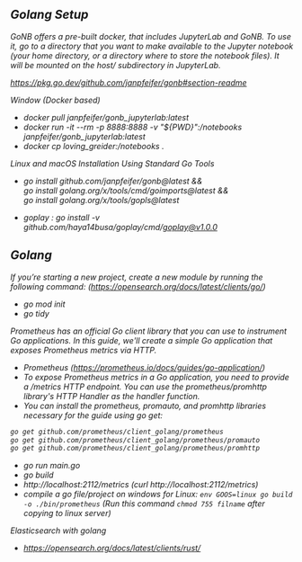 <i> 

## Golang Setup

GoNB offers a pre-built docker, that includes JupyterLab and GoNB. To use it, go to a directory that you want to make available to the Jupyter notebook (your home directory, or a directory where to store the notebook files). It will be mounted on the host/ subdirectory in JupyterLab.

https://pkg.go.dev/github.com/janpfeifer/gonb#section-readme

Window (Docker based)
- docker pull janpfeifer/gonb_jupyterlab:latest
- docker run -it --rm -p 8888:8888 -v "${PWD}":/notebooks janpfeifer/gonb_jupyterlab:latest
- docker cp loving_greider:/notebooks .

Linux and macOS Installation Using Standard Go Tools
- go install github.com/janpfeifer/gonb@latest && \
  go install golang.org/x/tools/cmd/goimports@latest && \
  go install golang.org/x/tools/gopls@latest

- goplay : go install -v github.com/haya14busa/goplay/cmd/goplay@v1.0.0

## Golang
If you’re starting a new project, create a new module by running the following command: (https://opensearch.org/docs/latest/clients/go/)
- go mod init <mymodulename>
- go tidy

Prometheus has an official Go client library that you can use to instrument Go applications. In this guide, we'll create a simple Go application that exposes Prometheus metrics via HTTP.
- Prometheus (https://prometheus.io/docs/guides/go-application/)
- To expose Prometheus metrics in a Go application, you need to provide a /metrics HTTP endpoint. You can use the prometheus/promhttp library's HTTP Handler as the handler function.
- You can install the prometheus, promauto, and promhttp libraries necessary for the guide using go get:
```bash
go get github.com/prometheus/client_golang/prometheus
go get github.com/prometheus/client_golang/prometheus/promauto
go get github.com/prometheus/client_golang/prometheus/promhttp
```
- go run main.go
- go build
- http://localhost:2112/metrics (curl http://localhost:2112/metrics)
- compile a go file/project on windows for Linux: `env GOOS=linux go build -o ./bin/prometheus` (Run this command `chmod 755 filname` after copying to linux server)

Elasticsearch with golang
- https://opensearch.org/docs/latest/clients/rust/
